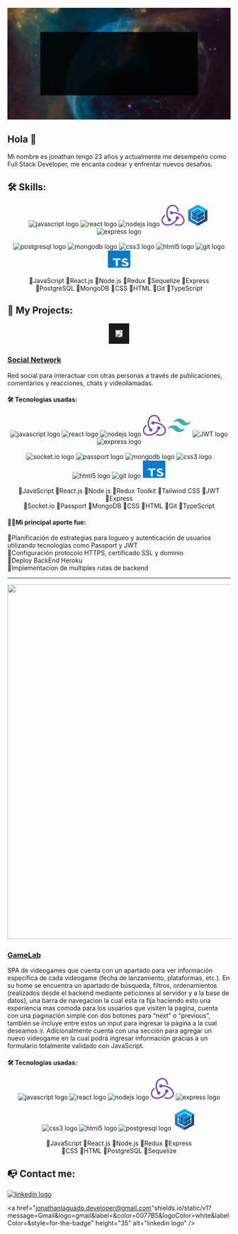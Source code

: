 ![](https://raw.githubusercontent.com/laguado415/About/main/assets/images/Bienvenido.gif)

## Hola 👋

 Mi nombre es jonathan tengo 23 años y actualmente me desempeño como Full Stack Developer, me encanta codear y enfrentar nuevos desafios.
  
## 🛠 Skills:
 
<div align="center">
 
  <img  src="https://cdn.jsdelivr.net/gh/devicons/devicon/icons/javascript/javascript-original.svg" height="50" width="52" alt="javascript logo"  />
  <img  src="https://cdn.jsdelivr.net/gh/devicons/devicon/icons/react/react-original.svg" height="50" width="52" alt="react logo"  /> 
  <img  src="https://cdn.jsdelivr.net/gh/devicons/devicon/icons/nodejs/nodejs-original.svg" height="50" width="52" alt="nodejs logo"  />
  <img  src="https://raw.githubusercontent.com/devicons/devicon/1119b9f84c0290e0f0b38982099a2bd027a48bf1/icons/redux/redux-original.svg" height="50" width="52" alt="redux logo"  />
  <img  src="https://raw.githubusercontent.com/devicons/devicon/1119b9f84c0290e0f0b38982099a2bd027a48bf1/icons/sequelize/sequelize-original.svg" height="50" width="52" alt="sequelize logo"  />
  <img  src="https://www.nextontop.com/assets/img/services/web/expressjs.svg" height="55" width="80" alt="express logo"  />
   <br>
   <br> 
  <img  src="https://cdn.jsdelivr.net/gh/devicons/devicon/icons/postgresql/postgresql-original.svg" height="40" width="40" alt="postgresql logo"  />
  <img  src="https://cdn.jsdelivr.net/gh/devicons/devicon/icons/mongodb/mongodb-original.svg" height="40" width="52" alt="mongodb logo"  />
  <img  src="https://cdn.jsdelivr.net/gh/devicons/devicon/icons/css3/css3-original.svg" height="40" width="52" alt="css3 logo"  />
  <img  src="https://cdn.jsdelivr.net/gh/devicons/devicon/icons/html5/html5-original.svg" height="40" width="52" alt="html5 logo"  />
  <img  src="https://cdn.jsdelivr.net/gh/devicons/devicon/icons/git/git-original.svg" height="40" width="52" alt="git logo"  />
  <img  src="https://raw.githubusercontent.com/devicons/devicon/1119b9f84c0290e0f0b38982099a2bd027a48bf1/icons/typescript/typescript-plain.svg" height="40" width="52" alt="TypeScript logo"  />
 <br>
 <br>
 <div>
       🔹JavaScript
       🔹React.js
       🔹Node.js
       🔹Redux
       🔹Sequelize
       🔹Express<br>
       🔹PostgreSQL
       🔹MongoDB
       🔹CSS
       🔹HTML
       🔹Git
       🔹TypeScript
  </div> 
 
</div>
  
## 🚀 My Projects:

<p align="center">
<a href="https://github.com/llsonyll/social_network" target="_blank">
  <img aling="center" border= 15px; height="360" src="https://res.cloudinary.com/dnw4kirdp/image/upload/v1660693402/Group_108_2_phmvaw.png""/>
</a>
</br>
</p>

### [Social Network](https://www.socialn.me)

Red social para interactuar con otras personas a través de publicaciones, comentarios y reacciones, chats y videollamadas.

#### 🛠 Tecnologías usadas:  
                                                                                                                                            
<div align="center">
   <img  src="https://cdn.jsdelivr.net/gh/devicons/devicon/icons/javascript/javascript-original.svg" height="50" width="52" alt="javascript logo"  />
  <img  src="https://cdn.jsdelivr.net/gh/devicons/devicon/icons/react/react-original.svg" height="50" width="52" alt="react logo"  /> 
  <img  src="https://cdn.jsdelivr.net/gh/devicons/devicon/icons/nodejs/nodejs-original.svg" height="50" width="52" alt="nodejs logo"  />
  <img  src="https://raw.githubusercontent.com/devicons/devicon/1119b9f84c0290e0f0b38982099a2bd027a48bf1/icons/redux/redux-original.svg" height="50" width="52" alt="redux logo"  />
  <img  src="https://raw.githubusercontent.com/devicons/devicon/1119b9f84c0290e0f0b38982099a2bd027a48bf1/icons/tailwindcss/tailwindcss-plain.svg" height="50" width="52" alt="tailwind CSS logo"  />
  <img  src="https://raw.githubusercontent.com/laguado415/laguado415/c1d6d27af91f7b38743c6fc2ff246c067137f563/assets/images/jwt-3.svg" height="45" width="40" alt="JWT logo"  />
  <img  src="https://www.nextontop.com/assets/img/services/web/expressjs.svg" height="55" width="80" alt="express logo"  />
   <br>
   <br> 
  <img  src="https://raw.githubusercontent.com/laguado415/laguado415/e064c4cab97c85a11d7c535952b18ba9511d0fe3/assets/images/socket2.svg" height="40" width="52" alt="socket.io logo"  />
  <img  src="https://raw.githubusercontent.com/laguado415/laguado415/1cd2486eb5621941af9e3fa9e0b7b05905e7447d/assets/images/passport.svg" height="40" width="52" alt="passport logo"  />
  <img  src="https://cdn.jsdelivr.net/gh/devicons/devicon/icons/mongodb/mongodb-original.svg" height="40" width="52" alt="mongodb logo"  />
  <img  src="https://cdn.jsdelivr.net/gh/devicons/devicon/icons/css3/css3-original.svg" height="40" width="52" alt="css3 logo"  />
  <img  src="https://cdn.jsdelivr.net/gh/devicons/devicon/icons/html5/html5-original.svg" height="40" width="52" alt="html5 logo"  />
  <img  src="https://cdn.jsdelivr.net/gh/devicons/devicon/icons/git/git-original.svg" height="40" width="52" alt="git logo"  />
  <img  src="https://raw.githubusercontent.com/devicons/devicon/1119b9f84c0290e0f0b38982099a2bd027a48bf1/icons/typescript/typescript-plain.svg" height="40" width="52" alt="TypeScript logo"  />
 <br>
 <br>
 <div>
       🔹JavaScript
       🔹React.js
       🔹Node.js
       🔹Redux Toolkit
       🔹Tailwind CSS
       🔹JWT
       🔹Express<br>
       🔹Socket.io
       🔹Passport
       🔹MongoDB
       🔹CSS
       🔹HTML
       🔹Git
       🔹TypeScript
  </div> 
 </div>
 
#### 👨‍💻Mi principal aporte fue:

🔹Planificación de estrategias para logueo y autenticación de usuarios utilizando tecnologías como Passport y JWT <br>
🔹Configuración protocolo HTTPS, certificado SSL y dominio <br>
🔹Deploy BackEnd Heroku <br>
🔹Implementacion de multiples rutas de backend <br>

<hr>

<p align="center">
<img  src="https://raw.githubusercontent.com/laguado415/laguado415/main/assets/images/Group%20109.png" width="650" height="800"/>
<p>  

 ### [GameLab](https://labgamepi.vercel.app)
 
SPA de videogames que cuenta con un apartado para ver información específica de cada videogame (fecha de lanzamiento, plataformas, etc.). En su home se encuentra un apartado de búsqueda, filtros, ordenamientos (realizados desde el backend mediante peticiones al servidor y a la base de datos), una barra de navegacion la cual esta ra fija haciendo esto una experiencia mas comoda para los usuarios que visiten la pagina, cuenta con una paginación simple con dos botones para “next” o “previous”, también se incluye entre estos un input para ingresar la página a la cual deseamos ir. Adicionalmente cuenta con una sección para agregar un nuevo videogame en la cual podrá ingresar información gracias a un formulario totalmente validado con JavaScript. 
 
 #### 🛠 Tecnologías usadas:  
                                                                                                                                            
<div align="center">
   <img  src="https://cdn.jsdelivr.net/gh/devicons/devicon/icons/javascript/javascript-original.svg" height="50" width="52" alt="javascript logo"  />
  <img  src="https://cdn.jsdelivr.net/gh/devicons/devicon/icons/react/react-original.svg" height="50" width="52" alt="react logo"  /> 
  <img  src="https://cdn.jsdelivr.net/gh/devicons/devicon/icons/nodejs/nodejs-original.svg" height="50" width="52" alt="nodejs logo"  />
  <img  src="https://raw.githubusercontent.com/devicons/devicon/1119b9f84c0290e0f0b38982099a2bd027a48bf1/icons/redux/redux-original.svg" height="50" width="52" alt="redux logo"  />
  <img  src="https://www.nextontop.com/assets/img/services/web/expressjs.svg" height="55" width="80" alt="express logo"  />
   <br>
   <br> 
  <img  src="https://cdn.jsdelivr.net/gh/devicons/devicon/icons/css3/css3-original.svg" height="40" width="52" alt="css3 logo"  />
  <img  src="https://cdn.jsdelivr.net/gh/devicons/devicon/icons/html5/html5-original.svg" height="40" width="52" alt="html5 logo"  />
  <img  src="https://cdn.jsdelivr.net/gh/devicons/devicon/icons/postgresql/postgresql-original.svg" height="40" width="40" alt="postgresql logo"  />
  <img  src="https://raw.githubusercontent.com/devicons/devicon/1119b9f84c0290e0f0b38982099a2bd027a48bf1/icons/sequelize/sequelize-original.svg" height="50" width="52" alt="sequelize logo"  />
 <br>
 <br>
 <div>
       🔹JavaScript
       🔹React.js
       🔹Node.js
       🔹Redux 
       🔹Express<br>
       🔹CSS
       🔹HTML
       🔹PostgreSQL
       🔹Sequelize
  </div> 
 </div>
 
                                                                                                                               
## 📭 Contact me:
                                                                                                                                            
<div align="left">
  <a href="https://www.linkedin.com/in/jonathan-laguado" target="_blank"> <img src="https://img.shields.io/static/v1?message=LinkedIn&logo=linkedin&label=&color=0077B5&logoColor=white&labelColor=&style=for-the-badge" height="35" alt="linkedin logo" /> </a>

<a href="jonathanlaguado.developer@gmail.com"shields.io/static/v1?message=Gmail&logo=gmail&label=&color=0077B5&logoColor=white&labelColor=&style=for-the-badge" height="35" alt="linkedin logo" /> </a>

</div>
